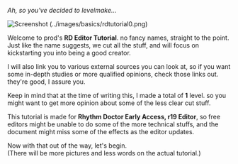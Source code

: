 *Ah, so you've decided to levelmake...*

![Screenshot](/rdtutorial/public/images/title)  (../images/basics/rdtutorial0.png)

Welcome to prod's **RD Editor Tutorial**. no fancy names, straight to the point.  
Just like the name suggests, we cut all the stuff, and will focus on kickstarting you into being a good creator.  

I will also link you to various external sources you can look at, so if you want some in-depth studies or more qualified opinions, check those links out. they're good, I assure you.

Keep in mind that at the time of writing this, I made a total of **1** level. so you might want to get more opinion about some of the less clear cut stuff.

This tutorial is made for **Rhythm Doctor Early Access, r19 Editor**, so free editors might be unable to do some of the more technical stuffs, and the document might miss some of the effects as the editor updates.

Now with that out of the way, let's begin.  
(There will be more pictures and less words on the actual tutorial.)